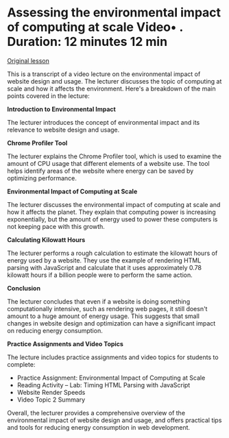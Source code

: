 # Assessing the environmental impact of computing at scale Video• . Duration: 12 minutes 12 min

[Original lesson](https://www.coursera.org/learn/uol-web-development/lecture/2mNU0/assessing-the-environmental-impact-of-computing-at-scale)

This is a transcript of a video lecture on the environmental impact of website design and usage. The lecturer discusses the topic of computing at scale and how it affects the environment. Here's a breakdown of the main points covered in the lecture:

**Introduction to Environmental Impact**

The lecturer introduces the concept of environmental impact and its relevance to website design and usage.

**Chrome Profiler Tool**

The lecturer explains the Chrome Profiler tool, which is used to examine the amount of CPU usage that different elements of a website use. The tool helps identify areas of the website where energy can be saved by optimizing performance.

**Environmental Impact of Computing at Scale**

The lecturer discusses the environmental impact of computing at scale and how it affects the planet. They explain that computing power is increasing exponentially, but the amount of energy used to power these computers is not keeping pace with this growth.

**Calculating Kilowatt Hours**

The lecturer performs a rough calculation to estimate the kilowatt hours of energy used by a website. They use the example of rendering HTML parsing with JavaScript and calculate that it uses approximately 0.78 kilowatt hours if a billion people were to perform the same action.

**Conclusion**

The lecturer concludes that even if a website is doing something computationally intensive, such as rendering web pages, it still doesn't amount to a huge amount of energy usage. This suggests that small changes in website design and optimization can have a significant impact on reducing energy consumption.

**Practice Assignments and Video Topics**

The lecture includes practice assignments and video topics for students to complete:

* Practice Assignment: Environmental Impact of Computing at Scale
* Reading Activity – Lab: Timing HTML Parsing with JavaScript
* Website Render Speeds
* Video Topic 2 Summary

Overall, the lecturer provides a comprehensive overview of the environmental impact of website design and usage, and offers practical tips and tools for reducing energy consumption in web development.

